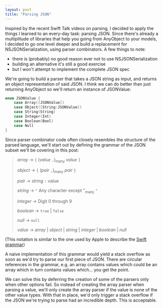 ```yaml
---
layout: post
title: "Parsing JSON"
---
```


Inspired by the recent Swift Talk videos on parsing, I decided to apply the things I learned to an every-day task: parsing JSON. Since there's already a multiplitude of libraries that help you going from AnyObject to your models, I decided to go one level deeper and build a replacement for NSJSONSerialization, using parser combinators. A few things to note:

- there is (probably) no good reason ever not to use NSJSONSerialization
- building an alternative it's still a good exercise
- but I won't attempt to implement the complete JSON spec

We're going to build a parser that takes a JSON string as input, and returns an object representation of said JSON. I think we can do better than just returning AnyObject so we'll return an instance of JSONValue:

```swift
enum JSONValue {
    case Array([JSONValue])
    case Object([String:JSONValue])
    case String(String)
    case Integer(Int)
    case Boolean(Bool)
    case Null
}
```

Since parser combinator code often closely resembles the structure of the parsed language, we'll start out by defining the grammar of the JSON subset we'll be covering in this post:
 
> *array* → `[` (*value* `,`)<sub>many</sub> *value* `]`
>
> *object* → `{` (*pair* `,`)<sub>many</sub> *pair* `}`
> 
> *pair* → *string* `:` value
>
> *string* → `"` Any character except "<sub>many</sub> `"`
>
> *integer* → Digit 0 through 9
>
> *boolean* → `true` \| `false`
>
> *null* → `null`
>
> *value* → *array* \| *object* \| *string* \| *integer* \| *boolean* \| *null*

(This notation is similar to the one used by Apple to describe the [Swift grammar](https://developer.apple.com/library/ios/documentation/Swift/Conceptual/Swift_Programming_Language/AboutTheLanguageReference.html#//apple_ref/doc/uid/TP40014097-CH29-ID345))

A naive implementation of this grammar would yield a stack overflow as soon as we'd try to parse our first piece of JSON. There are circular references in the grammar, e.g. an array contains values which could be an array which in turn contains values which... you get the point.

We can solve this by deferring the creation of some of the parsers only when other options fail. So instead of creating the array parser when parsing a value, we'll only create the array parser if the value is none of the other value types. With that in place, we'd only trigger a stack overflow if the JSON we're trying to parse had an incredible depth. This is acceptable.
